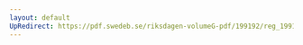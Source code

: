 ```yaml
---
layout: default
UpRedirect: https://pdf.swedeb.se/riksdagen-volumeG-pdf/199192/reg_199192/reg_199192_0439.pdf
---
```


